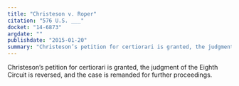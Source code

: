 ```yaml
---
title: "Christeson v. Roper"
citation: "576 U.S. ___"
docket: "14-6873"
argdate: ""
publishdate: "2015-01-20"
summary: "Christeson’s petition for certiorari is granted, the judgment of the Eighth Circuit is reversed, and the case is remanded for further proceedings."
---
```

Christeson’s petition for certiorari is granted, the judgment of the Eighth Circuit is reversed, and the case is remanded for further proceedings.

